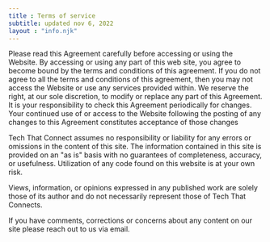 ```yaml
---
title : Terms of service
subtitle: updated nov 6, 2022
layout : "info.njk"
---
```

Please read this Agreement carefully before accessing or using the Website. By accessing or using any part of this web site, you agree to become bound by the terms and conditions of this agreement. If you do not agree to all the terms and conditions of this agreement, then you may not access the Website or use any services provided within. We reserve the right, at our sole discretion, to modify or replace any part of this Agreement. It is your responsibility to check this Agreement periodically for changes. Your continued use of or access to the Website following the posting of any changes to this Agreement constitutes acceptance of those changes

Tech That Connect assumes no responsibility or liability for any errors or omissions in the content of this site. The information contained in this site is provided on an "as is" basis with no guarantees of completeness, accuracy, or usefulness. Utilization of any code found on this website is at your own risk. 

Views, information, or opinions expressed in any published work are solely those of its author and do not necessarily represent those of Tech That Connects.

If you have comments, corrections or concerns about any content on our site please reach out to us via email.
